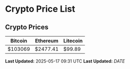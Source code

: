 # Crypto Price List

## Crypto Prices
| Bitcoin | Ethereum | Litecoin |
| ------- | -------- | -------- |
| $103069 | $2477.41 | $99.89 |
**Last Updated:** 2025-05-17 09:31 UTC
**Last Updated:** $DATE$
